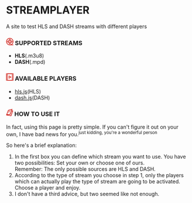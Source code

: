 <h1>STREAMPLAYER</h1>
<p>A site to test HLS and DASH streams with different players</p>

<h3><img height="20px" src="media/film.png" /> SUPPORTED STREAMS</h3>
<ul>
    <li><strong>HLS</strong>(.m3u8)</li>
    <li><strong>DASH</strong>(.mpd)</li>
</ul>
<h3><img height="20px" src="media/videoplayer.png" /> AVAILABLE PLAYERS</h3>
<ul>
    <li><a href="https://github.com/video-dev/hls.js/tree/master" target="_blank">hls.js</a>(HLS)</li>
    <li><a href="https://github.com/Dash-Industry-Forum/dash.js" target="_blank">dash.js</a>(DASH)</li>
</ul>
<h3><img height="20px" src="media/news.png" /> HOW TO USE IT</h3>
<p>In fact, using this page is pretty simple. If you can't figure it out on your own, I have bad news for you.<sup>just kidding, you're a wonderful person</sup></p>
<p>So here's a brief explanation:</p>
<ol>
    <li>In the first box you can define which stream you want to use. You have two possibilities: Set your own or choose one of ours.</li>
    <span>Remember: The only possible sources are HLS and DASH.</span>
    <li>According to the type of stream you choose in step 1, only the players which can actually play the type of stream are going to be activated. Choose a player and enjoy.</li>
    <li>I don't have a third advice, but two seemed like not enough.</li>
</ol>
